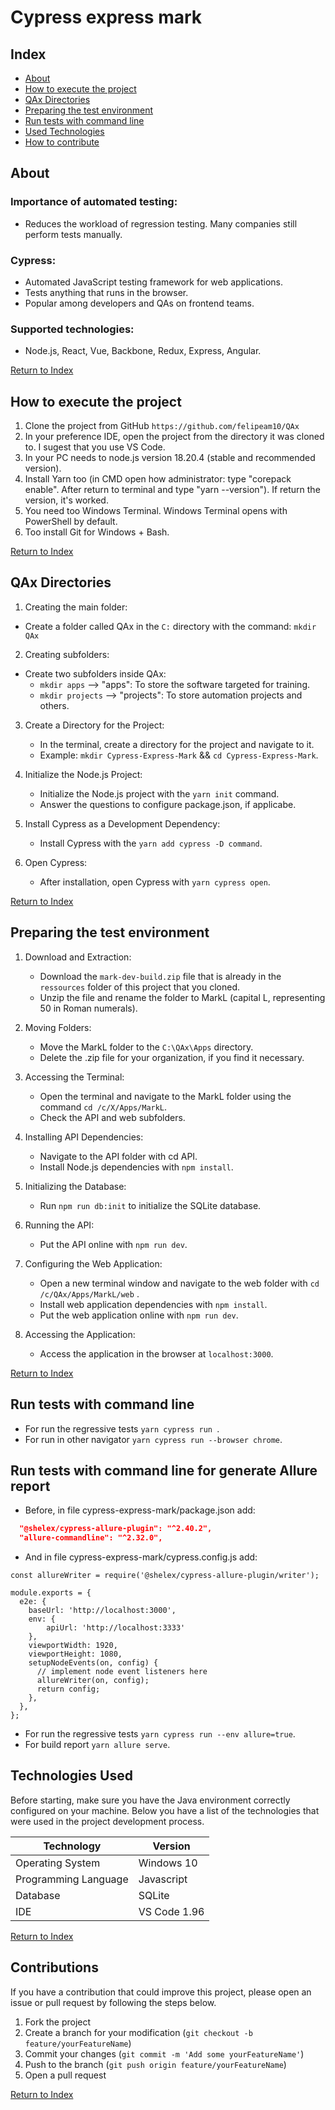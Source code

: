 <div align="left">
  <h1><strong>Cypress express mark</strong></h1>
</div>

## Index

- [About](#about)
- [How to execute the project](#how-to-execute-the-project)
- [QAx Directories](#qax-directories)
- [Preparing the test environment](#preparing-the-test-environment)
- [Run tests with command line](#run-tests-with-command-line)
- [Used Technologies](#tecnologias-utilizadas)
- [How to contribute](#como-contribuir)

## About

### Importance of automated testing:

- Reduces the workload of regression testing.
Many companies still perform tests manually.

### Cypress:

- Automated JavaScript testing framework for web applications.
- Tests anything that runs in the browser.
- Popular among developers and QAs on frontend teams.

### Supported technologies:

- Node.js, React, Vue, Backbone, Redux, Express, Angular.


[Return to Index](#index)

## How to execute the project

1. Clone the project from GitHub ````https://github.com/felipeam10/QAx````
2. In your preference IDE, open the project from the directory it was cloned to. I sugest that you use VS Code.
3. In your PC needs to node.js version 18.20.4 (stable and recommended version).
4. Install Yarn too (in CMD open how administrator: type "corepack enable". After return to terminal and type "yarn --version"). If return the version, it's worked. 
5. You need too Windows Terminal. Windows Terminal opens with PowerShell by default.
6. Too install Git for Windows + Bash.

[Return to Index](#index)

## QAx Directories

1. Creating the main folder:

- Create a folder called QAx in the ````C:```` directory with the command: ````mkdir QAx````

2. Creating subfolders:

- Create two subfolders inside QAx:
   - ````mkdir apps```` --> "apps": To store the software targeted for training.
   - ````mkdir projects```` --> "projects": To store automation projects and others.

3. Create a Directory for the Project:
   - In the terminal, create a directory for the project and navigate to it.
   - Example: ````mkdir Cypress-Express-Mark```` && ````cd Cypress-Express-Mark````.

4. Initialize the Node.js Project:
   - Initialize the Node.js project with the ````yarn init```` command.
   - Answer the questions to configure package.json, if applicabe.

5. Install Cypress as a Development Dependency:
   - Install Cypress with the ````yarn add cypress -D command````.

6. Open Cypress:
   - After installation, open Cypress with ````yarn cypress open````.

[Return to Index](#index)

## Preparing the test environment

1. Download and Extraction:
   - Download the ````mark-dev-build.zip```` file that is already in the ````ressources```` folder of this project that you cloned.
   - Unzip the file and rename the folder to MarkL (capital L, representing 50 in Roman numerals).


2. Moving Folders:
   - Move the MarkL folder to the ````C:\QAx\Apps```` directory.
   - Delete the .zip file for your organization, if you find it necessary.


3. Accessing the Terminal:
   - Open the terminal and navigate to the MarkL folder using the command ````cd /c/X/Apps/MarkL````.
   - Check the API and web subfolders.


4. Installing API Dependencies:
   - Navigate to the API folder with cd API.
   - Install Node.js dependencies with ````npm install````.
 
  
5. Initializing the Database:
   - Run ````npm run db:init```` to initialize the SQLite database.


6. Running the API:
   - Put the API online with ````npm run dev````.


7. Configuring the Web Application:
   - Open a new terminal window and navigate to the web folder with ````cd /c/QAx/Apps/MarkL/web```` .
   - Install web application dependencies with ````npm install````.
   - Put the web application online with ````npm run dev````.


8. Accessing the Application:
   - Access the application in the browser at ````localhost:3000````.

[Return to Index](#index)

## Run tests with command line

- For run the regressive tests ````yarn cypress run ````.
- For run in other navigator ````yarn cypress run --browser chrome````.

## Run tests with command line for generate Allure report

- Before, in file cypress-express-mark/package.json add:

```.json
  "@shelex/cypress-allure-plugin": "^2.40.2",
  "allure-commandline": "^2.32.0",
```

- And in file ‎cypress-express-mark/cypress.config.js add:

```.javascript
const allureWriter = require('@shelex/cypress-allure-plugin/writer');

module.exports = {
  e2e: {
    baseUrl: 'http://localhost:3000',
    env: {
        apiUrl: 'http://localhost:3333'
    },
    viewportWidth: 1920,
    viewportHeight: 1080,
    setupNodeEvents(on, config) {
      // implement node event listeners here
      allureWriter(on, config);
      return config;
    },
  },
};
```
- For run the regressive tests ````yarn cypress run --env allure=true````.
- For build report ````yarn allure serve````.

## Technologies Used

Before starting, make sure you have the Java environment correctly configured on your machine. Below you have a list of the technologies that were used in the project development process.

| Technology           | Version        |
|----------------------|----------------|
| Operating System     | Windows 10     |
| Programming Language | Javascript     |                 
| Database             | SQLite         |
| IDE                  | VS Code 1.96   |

[Return to Index](#index)

## Contributions

If you have a contribution that could improve this project, please open an issue or pull request by following the steps below.

1. Fork the project
2. Create a branch for your modification (`git checkout -b feature/yourFeatureName`)
3. Commit your changes (`git commit -m 'Add some yourFeatureName'`)
4. Push to the branch (`git push origin feature/yourFeatureName`)
5. Open a pull request

[Return to Index](#index)


